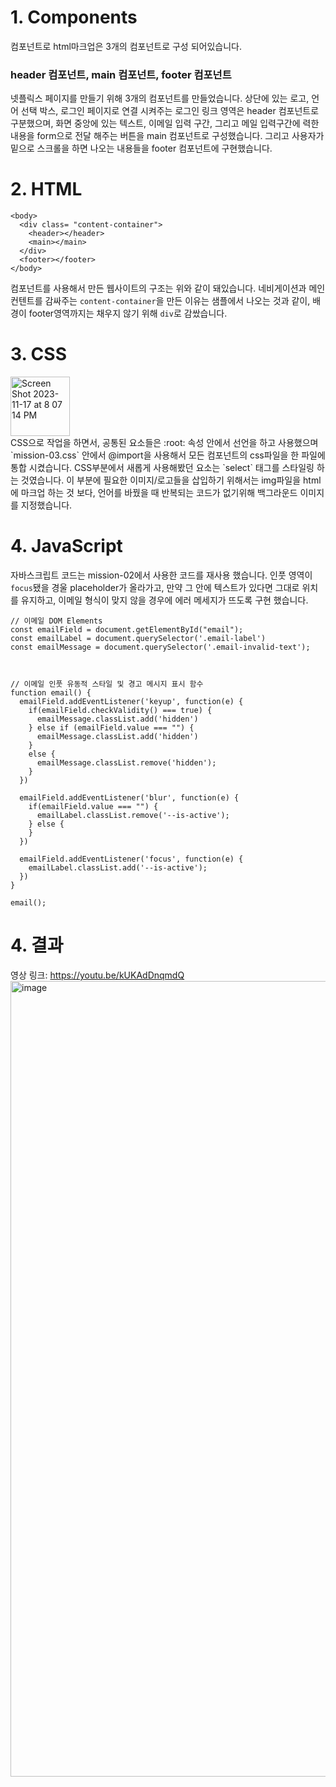 # 1. Components
컴포넌트로 html마크업은 3개의 컴포넌트로 구성 되어있습니다.

### header 컴포넌트, main 컴포넌트, footer 컴포넌트

넷플릭스 페이지를 만들기 위해 3개의 컴포넌트를 만들었습니다. 상단에 있는 로고, 언어 선택 박스, 로그인 페이지로 연결 시켜주는 로그인 링크 영역은 header 컴포넌트로 구분했으며, 화면 중앙에 있는 텍스트, 이메일 입력 구간, 그리고 메일 입력구간에 력한 내용을 form으로 전달 해주는 버튼을 main 컴포넌트로 구성했습니다. 그리고 사용자가 밑으로 스크롤을 하면 나오는 내용들을 footer 컴포넌트에 구현했습니다.

# 2. HTML
```
<body>
  <div class= "content-container">
    <header></header>
    <main></main>
  </div>
  <footer></footer>
</body>
```

컴포넌트를 사용해서 만든 웹사이트의 구조는 위와 같이 돼있습니다.
네비게이션과 메인 컨텐트를 감싸주는 `content-container`을 만든 이유는 샘플에서 나오는 것과 같이, 배경이 footer영역까지는 채우지 않기 위해 `div`로 감쌌습니다.

# 3. CSS
<img width="95" alt="Screen Shot 2023-11-17 at 8 07 14 PM" src="https://github.com/dldnlee/home-work/assets/83799987/4c5f00fb-c364-4f8f-9322-61bfd5e3d59e">
<br>
CSS으로 작업을 하면서, 공통된 요소들은 :root: 속성 안에서 선언을 하고 사용했으며 `mission-03.css` 안에서 @import을 사용해서 모든 컴포넌트의 css파일을 한 파일에 통합 시켰습니다.
CSS부분에서 새롭게 사용해봤던 요소는 `select` 태그를 스타일링 하는 것였습니다. 이 부분에 필요한 이미지/로고들을 삽입하기 위해서는 img파일을 html에 마크업 하는 것 보다, 언어를 바꿨을 때
반복되는 코드가 없기위해 백그라운드 이미지를 지정했습니다.

# 4. JavaScript

자바스크립트 코드는 mission-02에서 사용한 코드를 재사용 했습니다. 인풋 영역이 `focus`됐을 경울 placeholder가 올라가고, 만약 그 안에 텍스트가 있다면 그대로 위치를 유지하고, 이메일 형식이 맞지 않을 경우에 에러 메세지가 뜨도록 구현 했습니다. 

```
// 이메일 DOM Elements
const emailField = document.getElementById("email");
const emailLabel = document.querySelector('.email-label')
const emailMessage = document.querySelector('.email-invalid-text');



// 이메일 인풋 유동적 스타일 및 경고 메시지 표시 함수
function email() {
  emailField.addEventListener('keyup', function(e) {
    if(emailField.checkValidity() === true) {
      emailMessage.classList.add('hidden')
    } else if (emailField.value === "") {
      emailMessage.classList.add('hidden')
    } 
    else {
      emailMessage.classList.remove('hidden');
    }
  })
  
  emailField.addEventListener('blur', function(e) {
    if(emailField.value === "") {
      emailLabel.classList.remove('--is-active');
    } else {
    }
  })

  emailField.addEventListener('focus', function(e) {
    emailLabel.classList.add('--is-active');
  })
}

email();
```

# 4. 결과
영상 링크: https://youtu.be/kUKAdDnqmdQ
<br>
<img width="1273" alt="image" src="https://github.com/dldnlee/home-work/assets/83799987/93eefdb0-8f4d-4a68-9835-5cfd248374c4">
<br>


